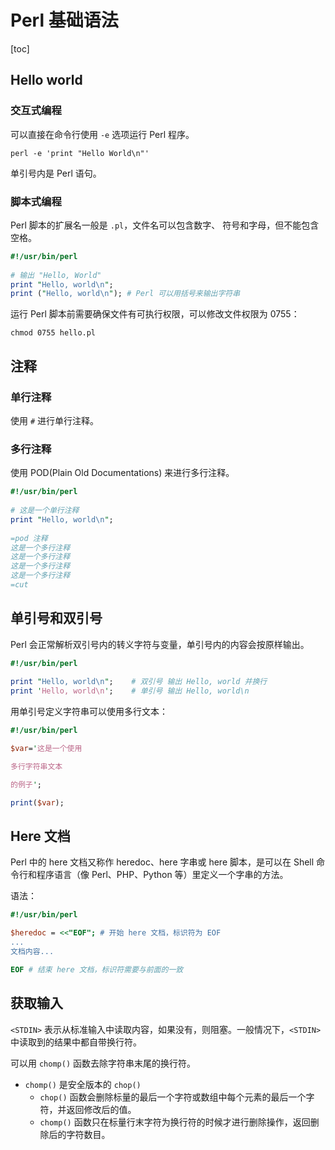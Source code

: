# Perl 基础语法

[toc]

## Hello world

### 交互式编程

可以直接在命令行使用 `-e` 选项运行 Perl 程序。

```shell
perl -e 'print "Hello World\n"'
```

单引号内是 Perl 语句。

### 脚本式编程

Perl 脚本的扩展名一般是 `.pl`，文件名可以包含数字、 符号和字母，但不能包含空格。

```perl
#!/usr/bin/perl
 
# 输出 "Hello, World"
print "Hello, world\n";
print ("Hello, world\n"); # Perl 可以用括号来输出字符串
```

运行 Perl 脚本前需要确保文件有可执行权限，可以修改文件权限为 0755：

```shell
chmod 0755 hello.pl
```

## 注释

### 单行注释

使用 `#` 进行单行注释。

### 多行注释

使用 POD(Plain Old Documentations) 来进行多行注释。

```perl
#!/usr/bin/perl
 
# 这是一个单行注释
print "Hello, world\n";
 
=pod 注释
这是一个多行注释
这是一个多行注释
这是一个多行注释
这是一个多行注释
=cut
```

## 单引号和双引号

Perl 会正常解析双引号内的转义字符与变量，单引号内的内容会按原样输出。

```perl
#!/usr/bin/perl
 
print "Hello, world\n";    # 双引号 输出 Hello, world 并换行
print 'Hello, world\n';    # 单引号 输出 Hello, world\n
```

用单引号定义字符串可以使用多行文本：

```perl
#!/usr/bin/perl 

$var='这是一个使用

多行字符串文本

的例子';

print($var);

```

## Here 文档

Perl 中的 here 文档又称作 heredoc、here 字串或 here 脚本，是可以在 Shell 命令行和程序语言（像 Perl、PHP、Python 等）里定义一个字串的方法。

语法：

```perl
#!/usr/bin/perl

$heredoc = <<"EOF"; # 开始 here 文档，标识符为 EOF
...
文档内容...

EOF # 结束 here 文档，标识符需要与前面的一致
```

## 获取输入

`<STDIN>` 表示从标准输入中读取内容，如果没有，则阻塞。一般情况下，`<STDIN>` 中读取到的结果中都自带换行符。

可以用 `chomp()` 函数去除字符串末尾的换行符。

+ `chomp()` 是安全版本的 `chop()`
  + `chop()` 函数会删除标量的最后一个字符或数组中每个元素的最后一个字符，并返回修改后的值。
  + `chomp()` 函数只在标量行末字符为换行符的时候才进行删除操作，返回删除后的字符数目。
